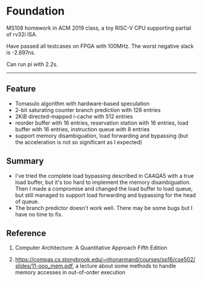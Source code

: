 # Foundation
MS108 homework in ACM 2019 class, a toy RISC-V CPU supporting partial of rv32i ISA.

Have passed all testcases on FPGA with 100MHz. The worst negative slack is -2.697ns.

Can run pi with 2.2s.
***
## Feature
 - Tomasulo algorithm with hardware-based speculation
 - 2-bit saturating counter branch prediction with 128 entries
 - 2KiB directed-mapped i-cache with 512 entries
 - reorder buffer with 16 entries, reservation station with 16 entries, load buffer with 16 entries, instruction queue with 8 entries
 - support memory disambiguation, load forwarding and bypassing (but the acceleration is not so significant as I expected)

## Summary
 - I've tried the complete load bypassing described in CAAQA5 with a true load buffer, but it's too hard to implement the memory disambiguation. Then I made a compromise and changed the load buffer to load queue, but still managed to support load forwarding and bypassing for the head of queue.
 - The branch predictor doesn't work well. There may be some bugs but I have no time to fix.

## Reference
1. Computer Architecture: A Quantitative Approach Fifth Edition

2. https://compas.cs.stonybrook.edu/~nhonarmand/courses/sp16/cse502/slides/11-ooo_mem.pdf, a lecture about some methods to handle memory accesses in
out-of-order execution